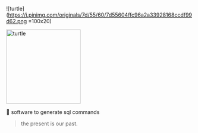 ![turtle](https://i.pinimg.com/originals/7d/55/60/7d55604ffc96a2a33928168ccdf99d62.png =100x20)

<img src="drawing.jpghttps://i.pinimg.com/originals/7d/55/60/7d55604ffc96a2a33928168ccdf99d62.png" alt="turtle" width="200"/>

:turtle: software to generate sql commands

> the present is our past.

